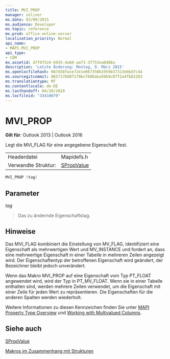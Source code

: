 ```yaml
---
title: MVI_PROP
manager: soliver
ms.date: 03/09/2015
ms.audience: Developer
ms.topic: reference
ms.prod: office-online-server
localization_priority: Normal
api_name:
- MAPI.MVI_PROP
api_type:
- COM
ms.assetid: d7f07524-6935-4a60-aaf3-3f753ea8d86a
description: 'Letzte Änderung: Montag, 9. März 2015'
ms.openlocfilehash: 087d38face72e1e067350b1959b37313ebbd7c44
ms.sourcegitcommit: 8657170d071f9bcf680aba50b9c07f2a4fb82283
ms.translationtype: MT
ms.contentlocale: de-DE
ms.lasthandoff: 04/28/2019
ms.locfileid: "33410679"
---
```

# <a name="mvi_prop"></a>MVI_PROP

  
  
**Gilt für**: Outlook 2013 | Outlook 2016 
  
Legt die MVI_FLAG für eine angegebene Eigenschaft fest. 
  
|||
|:-----|:-----|
|Headerdatei  <br/> |Mapidefs.h  <br/> |
|Verwandte Struktur:  <br/> |[SPropValue](spropvalue.md) <br/> |
   
```cpp
MVI_PROP (tag)
```

## <a name="parameters"></a>Parameter

 _tag_
  
> Das zu ändernde Eigenschaftstag.
    
## <a name="remarks"></a>Hinweise

Das MVI_FLAG kombiniert die Einstellung von MV_FLAG, identifiziert eine Eigenschaft als mehrwertigen Wert und MV_INSTANCE und fordert an, dass eine mehrwertige Eigenschaft in einer Tabelle in mehreren Zeilen angezeigt wird. Der Eigenschaftentyp der betroffenen Eigenschaft wird geändert, der Bezeichner bleibt jedoch unverändert. 
  
Wenn das Makro MVI_PROP auf eine Eigenschaft vom Typ PT_FLOAT angewendet wird, wird der Typ in PT_MV_FLOAT. Wenn sie in einer Tabelle enthalten sind, werden mehrere Zeilen verwendet, um die Eigenschaft mit einer Zeile für jeden Wert zu repräsentieren. Die Eigenschaften für die anderen Spalten werden wiederholt. 
  
Weitere Informationen zu diesen Kennzeichen finden Sie unter [MAPI Property Type Overview](mapi-property-type-overview.md) und [Working with Multivalued Columns](working-with-multivalued-columns.md).
  
## <a name="see-also"></a>Siehe auch



[SPropValue](spropvalue.md)


[Makros im Zusammenhang mit Strukturen](macros-related-to-structures.md)

